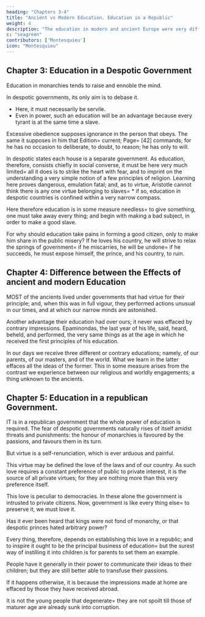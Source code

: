 ```yaml
---
heading: "Chapters 3-4"
title: "Ancient vs Modern Education. Education in a Republic"
weight: 4
description: "The education in modern and ancient Europe were very different"
c: "seagreen"
contributors: ['Montesquieu']
icon: "Montesquieu"
---
```



## Chapter 3: Education in a Despotic Government

Education in monarchies tends to raise and ennoble the mind. 

In despotic governments, its only aim is to debase it. 
- Here, it must necessarily be servile. 
- Even in power, such an education will be an advantage because every tyrant is at the same time a slave.

Excessive obedience supposes ignorance in the person that obeys. The same it supposes in him that Edition=  current; Page=  [42] commands; for he has no occasion to deliberate, to doubt, to reason; he has only to will.

In despotic states each house is a separate government. As education, therefore, consists chiefly in social converse, it must be here very much limited=  all it does is to strike the heart with fear, and to imprint on the understanding a very simple notion of a few principles of religion. Learning here proves dangerous, emulation fatal; and, as to virtue, Aristotle cannot think there is any one virtue belonging to slaves= * if so, education in despotic countries is confined within a very narrow compass.

Here therefore education is in some measure needless=  to give something, one must take away every thing; and begin with making a bad subject, in order to make a good slave.

For why should education take pains in forming a good citizen, only to make him share in the public misery? If he loves his country, he will strive to relax the springs of government=  if he miscarries, he will be undone=  if he succeeds, he must expose himself, the prince, and his country, to ruin.



## Chapter 4: Difference between the Effects of ancient and modern Education

MOST of the ancients lived under governments that had virtue for their principle; and, when this was in full vigour, they performed actions unusual in our times, and at which our narrow minds are astonished.

Another advantage their education had over ours; it never was effaced by contrary impressions. Epaminondas, the last year of his life, said, heard, beheld, and performed, the very same things as at the age in which he received the first principles of his education.

In our days we receive three different or contrary educations; namely, of our parents, of our masters, and of the world. What we learn in the latter effaces all the ideas of the former. This in some measure arises from the contrast we experience between our religious and worldly engagements; a thing unknown to the ancients.


## Chapter 5: Education in a republican Government.

IT is in a republican government that the whole power of education is required. The fear of despotic governments naturally rises of itself amidst threats and punishments: the honour of monarchies is favoured by the passions, and favours them in its turn. 

But virtue is a self-renunciation, which is ever arduous and painful.

This virtue may be defined the love of the laws and of our country. As such love requires a constant preference of public to private interest, it is the source of all private virtues; for they are nothing more than this very preference itself.

This love is peculiar to democracies. In these alone the government is intrusted to private citizens. Now, government is like every thing else=  to preserve it, we must love it.

Has it ever been heard that kings were not fond of monarchy, or that despotic princes hated arbitrary power?

Every thing, therefore, depends on establishing this love in a republic; and to inspire it ought to be the principal business of education=  but the surest way of instilling it into children is for parents to set them an example.

People have it generally in their power to communicate their ideas to their children; but they are still better able to transfuse their passions.

If it happens otherwise, it is because the impressions made at home are effaced by those they have received abroad.

It is not the young people that degenerate=  they are not spoilt till those of maturer age are already sunk into corruption.
